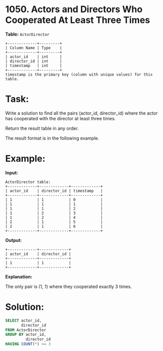 # 1050. Actors and Directors Who Cooperated At Least Three Times

**Table:** ```ActorDirector```

```
+-------------+---------+
| Column Name | Type    |
+-------------+---------+
| actor_id    | int     |
| director_id | int     |
| timestamp   | int     |
+-------------+---------+
timestamp is the primary key (column with unique values) for this table.
```

# **Task:**

Write a solution to find all the pairs (actor_id, director_id) where the actor has cooperated with the director at least three times.

Return the result table in any order.

The result format is in the following example.

# **Example:**

**Input:**

```
ActorDirector table:
+-------------+-------------+-------------+
| actor_id    | director_id | timestamp   |
+-------------+-------------+-------------+
| 1           | 1           | 0           |
| 1           | 1           | 1           |
| 1           | 1           | 2           |
| 1           | 2           | 3           |
| 1           | 2           | 4           |
| 2           | 1           | 5           |
| 2           | 1           | 6           |
+-------------+-------------+-------------+
```

**Output:**

```
+-------------+-------------+
| actor_id    | director_id |
+-------------+-------------+
| 1           | 1           |
+-------------+-------------+
```

**Explanation:** 

The only pair is (1, 1) where they cooperated exactly 3 times.

# **Solution:**

``` SQL
SELECT actor_id,
       director_id
FROM ActorDirector
GROUP BY actor_id,
         director_id
HAVING COUNT(*) >= 3
```
